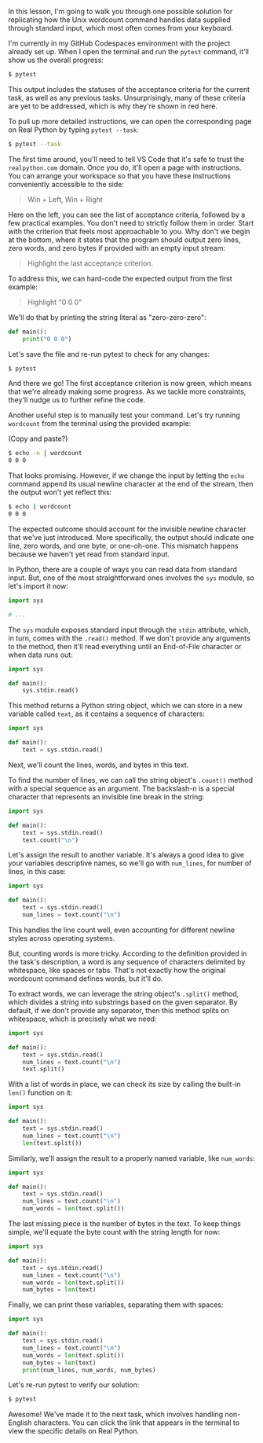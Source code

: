 In this lesson, I'm going to walk you through one possible solution for replicating how the Unix wordcount command handles data supplied through standard input, which most often comes from your keyboard.

I'm currently in my GitHub Codespaces environment with the project already set up. When I open the terminal and run the `pytest` command, it'll show us the overall progress:

```sh
$ pytest
```

This output includes the statuses of the acceptance criteria for the current task, as well as any previous tasks. Unsurprisingly, many of these criteria are yet to be addressed, which is why they're shown in red here.
 
To pull up more detailed instructions, we can open the corresponding page on Real Python by typing `pytest --task`:

```sh
$ pytest --task
```

The first time around, you'll need to tell VS Code that it's safe to trust the `realpython.com` domain. Once you do, it'll open a page with instructions. You can arrange your workspace so that you have these instructions conveniently accessible to the side:

> Win + Left, Win + Right

Here on the left, you can see the list of acceptance criteria, followed by a few practical examples. You don't need to strictly follow them in order. Start with the criterion that feels most approachable to you. Why don't we begin at the bottom, where it states that the program should output zero lines, zero words, and zero bytes if provided with an empty input stream:

> Highlight the last acceptance criterion.

To address this, we can hard-code the expected output from the first example:

> Highlight "0 0 0"

We'll do that by printing the string literal as "zero-zero-zero":

```python
def main():
    print("0 0 0")
```

Let's save the file and re-run pytest to check for any changes:

```sh
$ pytest
```

And there we go! The first acceptance criterion is now green, which means that we're already making some progress. As we tackle more constraints, they'll nudge us to further refine the code.

Another useful step is to manually test your command. Let's try running `wordcount` from the terminal using the provided example:

(Copy and paste?)

```sh
$ echo -n | wordcount
0 0 0
```

That looks promising. However, if we change the input by letting the `echo` command append its usual newline character at the end of the stream, then the output won't yet reflect this:

```sh
$ echo | wordcount
0 0 0
```

The expected outcome should account for the invisible newline character that we've just introduced. More specifically, the output should indicate one line, zero words, and one byte, or one-oh-one. This mismatch happens because we haven't yet read from standard input.

In Python, there are a couple of ways you can read data from standard input. But, one of the most straightforward ones involves the `sys` module, so let's import it now: 

```python
import sys

# ...
```

The `sys` module exposes standard input through the `stdin` attribute, which, in turn, comes with the `.read()` method. If we don't provide any arguments to the method, then it'll read everything until an End-of-File character or when data runs out:

```python
import sys

def main():
    sys.stdin.read()
```

This method returns a Python string object, which we can store in a new variable called `text`, as it contains a sequence of characters:

```python
import sys

def main():
    text = sys.stdin.read()
```

Next, we'll count the lines, words, and bytes in this text.

To find the number of lines, we can call the string object's `.count()` method with a special sequence as an argument. The backslash-n is a special character that represents an invisible line break in the string:

```python
import sys

def main():
    text = sys.stdin.read()
    text.count("\n")
```

Let's assign the result to another variable. It's always a good idea to give your variables descriptive names, so we'll go with `num_lines`, for number of lines, in this case:

```python
import sys

def main():
    text = sys.stdin.read()
    num_lines = text.count("\n")
```

This handles the line count well, even accounting for different newline styles across operating systems.

But, counting words is more tricky. According to the definition provided in the task's description, a word is any sequence of characters delimited by whitespace, like spaces or tabs. That's not exactly how the original wordcount command defines words, but it'll do. 

To extract words, we can leverage the string object's `.split()` method, which divides a string into substrings based on the given separator. By default, if we don't provide any separator, then this method splits on whitespace, which is precisely what we need:

```python
import sys

def main():
    text = sys.stdin.read()
    num_lines = text.count("\n")
    text.split()
```

With a list of words in place, we can check its size by calling the built-in `len()` function on it:

```python
import sys

def main():
    text = sys.stdin.read()
    num_lines = text.count("\n")
    len(text.split())
```

Similarly, we'll assign the result to a properly named variable, like `num_words`:

```python
import sys

def main():
    text = sys.stdin.read()
    num_lines = text.count("\n")
    num_words = len(text.split())
```

The last missing piece is the number of bytes in the text. To keep things simple, we'll equate the byte count with the string length for now:

```python
import sys

def main():
    text = sys.stdin.read()
    num_lines = text.count("\n")
    num_words = len(text.split())
    num_bytes = len(text)
```

Finally, we can print these variables, separating them with spaces:

```python
import sys

def main():
    text = sys.stdin.read()
    num_lines = text.count("\n")
    num_words = len(text.split())
    num_bytes = len(text)
    print(num_lines, num_words, num_bytes)
```

Let's re-run pytest to verify our solution:

```sh
$ pytest
```

Awesome! We've made it to the next task, which involves handling non-English characters. You can click the link that appears in the terminal to view the specific details on Real Python.
